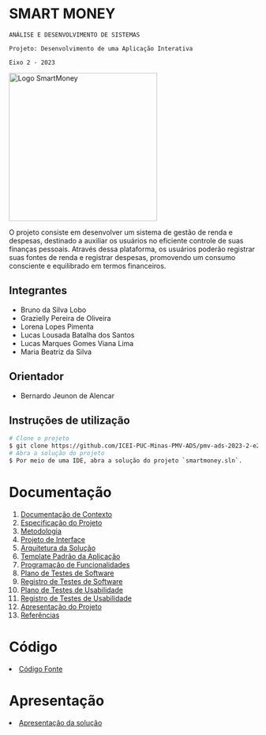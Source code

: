 # SMART MONEY

`ANÁLISE E DESENVOLVIMENTO DE SISTEMAS`

`Projeto: Desenvolvimento de uma Aplicação Interativa`

`Eixo 2 - 2023`

<img src="https://i.imgur.com/j4IaAuD.png" style="width: 300px;" alt="Logo SmartMoney">

O projeto consiste em desenvolver um sistema de gestão de renda e despesas, destinado a auxiliar os usuários no eficiente controle de suas finanças pessoais. Através dessa plataforma, os usuários poderão registrar suas fontes de renda e registrar despesas, promovendo um consumo consciente e equilibrado em termos financeiros.

## Integrantes

* Bruno da Silva Lobo
* Grazielly Pereira de Oliveira
* Lorena Lopes Pimenta
* Lucas Lousada Batalha dos Santos
* Lucas Marques Gomes Viana Lima
* Maria Beatriz da Silva

## Orientador

* Bernardo Jeunon de Alencar

## Instruções de utilização

```bash
# Clone o projeto
$ git clone https://github.com/ICEI-PUC-Minas-PMV-ADS/pmv-ads-2023-2-e2-proj-int-t8-smartmoney.git
# Abra a solução do projeto
$ Por meio de uma IDE, abra a solução do projeto `smartmoney.sln`.
```

<!-- Você pode acessar a aplicação online através [deste link](https://smartmoney-app.azurewebsites.net). -->

# Documentação

<ol>
<li><a href="docs/01-Documentação de Contexto.md"> Documentação de Contexto</a></li>
<li><a href="docs/02-Especificação do Projeto.md"> Especificação do Projeto</a></li>
<li><a href="docs/03-Metodologia.md"> Metodologia</a></li>
<li><a href="docs/04-Projeto de Interface.md"> Projeto de Interface</a></li>
<li><a href="docs/05-Arquitetura da Solução.md"> Arquitetura da Solução</a></li>
<li><a href="docs/06-Template Padrão da Aplicação.md"> Template Padrão da Aplicação</a></li>
<li><a href="docs/07-Programação de Funcionalidades.md"> Programação de Funcionalidades</a></li>
<li><a href="docs/08-Plano de Testes de Software.md"> Plano de Testes de Software</a></li>
<li><a href="docs/09-Registro de Testes de Software.md"> Registro de Testes de Software</a></li>
<li><a href="docs/10-Plano de Testes de Usabilidade.md"> Plano de Testes de Usabilidade</a></li>
<li><a href="docs/11-Registro de Testes de Usabilidade.md"> Registro de Testes de Usabilidade</a></li>
<li><a href="docs/12-Apresentação do Projeto.md"> Apresentação do Projeto</a></li>
<li><a href="docs/13-Referências.md"> Referências</a></li>
</ol>

# Código

<li><a href="src/README.md"> Código Fonte</a></li>

# Apresentação

<li><a href="presentation/README.md"> Apresentação da solução</a></li>
